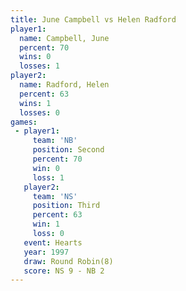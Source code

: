 ```yaml
---
title: June Campbell vs Helen Radford
player1:              
  name: Campbell, June
  percent: 70         
  wins: 0             
  losses: 1           
player2:              
  name: Radford, Helen
  percent: 63         
  wins: 1             
  losses: 0           
games:
 - player1:          
     team: 'NB'      
     position: Second
     percent: 70     
     win: 0          
     loss: 1         
   player2:         
     team: 'NS'     
     position: Third
     percent: 63    
     win: 1         
     loss: 0        
   event: Hearts       
   year: 1997          
   draw: Round Robin(8)
   score: NS 9 - NB 2  
---
```


